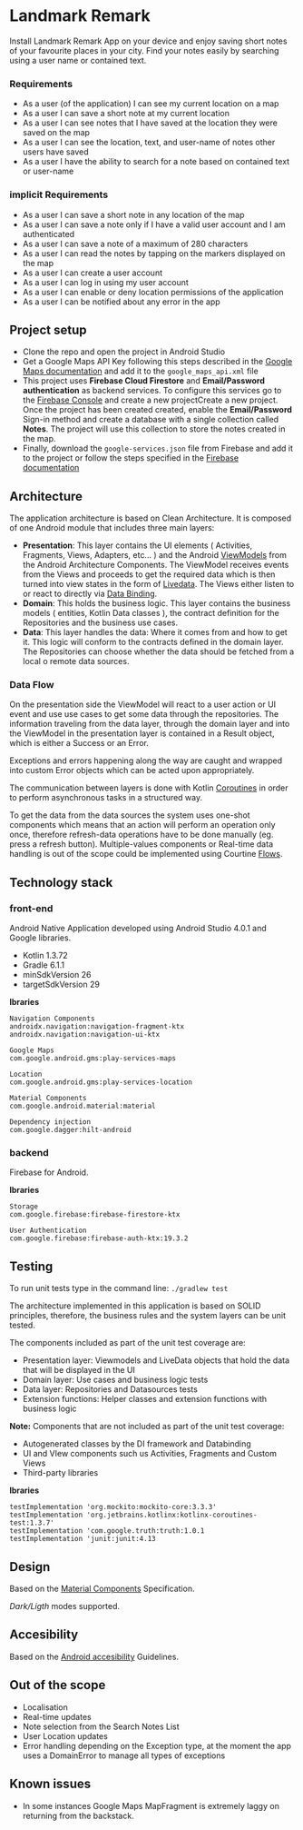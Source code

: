 # Landmark Remark

Install Landmark Remark App on your device and enjoy saving short notes of your favourite places in your city. Find your notes easily by searching using a user name or contained text.

### Requirements

* As a user (of the application) I can see my current location on a map
* As a user I can save a short note at my current location
* As a user I can see notes that I have saved at the location they were saved on the map
* As a user I can see the location, text, and user-name of notes other users have saved
* As a user I have the ability to search for a note based on contained text or user-name

### implicit Requirements
* As a user I can save a short note in any location of the map
* As a user I can save a note only if I have a valid user account and I am authenticated
* As a user I can save a note of a maximum of 280 characters
* As a user I can read the notes by tapping on the markers displayed on the map
* As a user I can create a user account
* As a user I can log in using my user account
* As a user I can enable or deny location permissions of the application
* As a user I can be notified about any error in the app 

## Project setup
* Clone the repo and open the project in Android Studio
* Get a Google Maps API Key following this steps described in the [Google Maps documentation](https://developers.google.com/maps/documentation/android-sdk/get-api-key) and add it to the `google_maps_api.xml` file
* This project uses **Firebase Cloud Firestore** and **Email/Password authentication** as backend services. To configure this services go to the [Firebase Console](https://console.firebase.google.com/u/0/) and create a new projectCreate a new project. Once the project has been created created, enable the **Email/Password** Sign-in method and create a database with a single collection called **Notes**. The project will use this collection to store the notes created in the map. 
* Finally, download the `google-services.json` file from Firebase and add it to the project or follow the steps specified in the [Firebase documentation](https://firebase.google.com/docs/android/setup)

## Architecture

The application architecture is based on Clean Architecture. It is composed of one Android module that includes three main layers:

* **Presentation**: This layer contains the UI elements ( Activities, Fragments, Views, Adapters, etc... ) and the Android [ViewModels](https://developer.android.com/topic/libraries/architecture/viewmodel) from the Android Architecture Components. The ViewModel receives events from the Views and proceeds to get the required data which is then turned into view states in the form of [Livedata](https://developer.android.com/topic/libraries/architecture/livedata). The Views either listen to or react to directly via [Data Binding](https://developer.android.com/topic/libraries/data-binding).
* **Domain**: This holds the business logic. This layer contains the business models ( entities, Kotlin Data classes ), the contract definition for the Repositories and the business use cases.   
* **Data**: This layer handles the data: Where it comes from and how to get it. This logic will conform to the contracts defined in the domain layer. The Repositories can choose whether the data should be fetched from a local o remote data sources. 

### Data Flow
On the presentation side the ViewModel will react to a user action or UI event and use use cases to get some data through the repositories. The information traveling from the data layer, through the domain layer and into the ViewModel in the presentation layer is contained in a Result object, which is either a Success or an Error.     

 Exceptions and errors happening along the way are caught and wrapped into custom Error objects which can be acted upon appropriately.
 
The communication between layers is done with Kotlin [Coroutines](https://kotlinlang.org/docs/reference/coroutines-overview.html) in order to perform asynchronous tasks in a structured way. 

To get the data from the data sources the system uses one-shot components which means that an action will perform an operation only once, therefore refresh-data operations have to be done manually (eg. press a refresh button).
Multiple-values components or Real-time data handling is out of the scope could be implemented using Courtine [Flows](https://kotlin.github.io/kotlinx.coroutines/kotlinx-coroutines-core/kotlinx.coroutines.flow/-flow/).
 

## Technology stack


### front-end

Android Native Application developed using Android Studio 4.0.1 and Google libraries.

* Kotlin 1.3.72
* Gradle 6.1.1
* minSdkVersion 26
* targetSdkVersion 29  

**lbraries**

```
Navigation Components
androidx.navigation:navigation-fragment-ktx
androidx.navigation:navigation-ui-ktx
    
Google Maps
com.google.android.gms:play-services-maps

Location
com.google.android.gms:play-services-location

Material Components
com.google.android.material:material

Dependency injection
com.google.dagger:hilt-android
```

### backend

Firebase for Android.

**lbraries**

```
Storage
com.google.firebase:firebase-firestore-ktx

User Authentication
com.google.firebase:firebase-auth-ktx:19.3.2
```

## Testing
To run unit tests type in the command line:
```./gradlew test  ```

The architecture implemented in this application is based on SOLID principles, therefore, the business rules and the system layers can be unit tested.

The components included as part of the unit test coverage are:

* Presentation layer: Viewmodels and LiveData objects that hold the data that will be displayed in the UI 
* Domain layer: Use cases and business logic tests
* Data layer: Repositories and Datasources tests
* Extension functions: Helper classes and extension functions with business logic

**Note:** Components that are not included as part of the unit test coverage:

* Autogenerated classes by the DI framework and Databinding 
* UI and VIew components such us Activities, Fragments and Custom Views
* Third-party libraries

**lbraries**

```
testImplementation 'org.mockito:mockito-core:3.3.3'
testImplementation 'org.jetbrains.kotlinx:kotlinx-coroutines-test:1.3.7'
testImplementation 'com.google.truth:truth:1.0.1
testImplementation 'junit:junit:4.13
```

## Design

Based on the [Material Components](https://material.io/develop/android) Specification.

*Dark/Ligth* modes supported.

## Accesibility
Based on the [Android accesibility](https://developer.android.com/guide/topics/ui/accessibility) Guidelines. 

## Out of the scope
* Localisation
* Real-time updates
* Note selection from the Search Notes List
* User Location updates
* Error handling depending on the Exception type, at the moment the app uses a DomainError to manage all types of exceptions

## Known issues
* In some instances Google Maps MapFragment is extremely laggy on returning from the backstack.